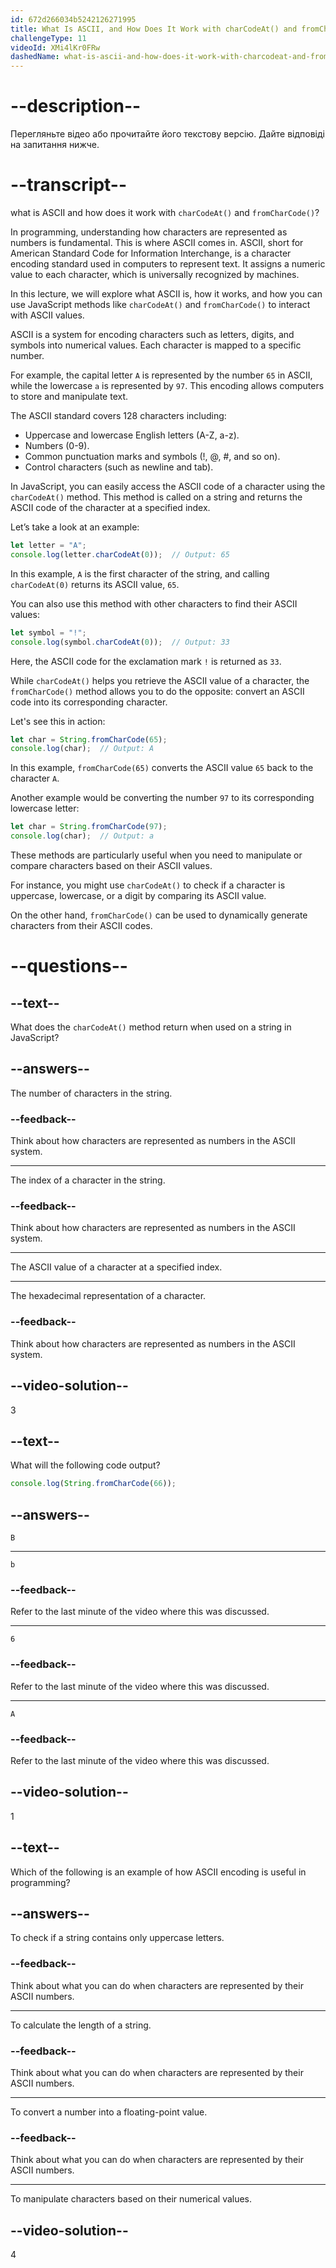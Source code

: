 ```yaml
---
id: 672d266034b5242126271995
title: What Is ASCII, and How Does It Work with charCodeAt() and fromCharCode()?
challengeType: 11
videoId: XMi4lKr0FRw
dashedName: what-is-ascii-and-how-does-it-work-with-charcodeat-and-fromcharcode
---
```


# --description--

Перегляньте відео або прочитайте його текстову версію. Дайте відповіді на запитання нижче.

# --transcript--

what is ASCII and how does it work with `charCodeAt()` and `fromCharCode()`?

In programming, understanding how characters are represented as numbers is fundamental. This is where ASCII comes in. ASCII, short for American Standard Code for Information Interchange, is a character encoding standard used in computers to represent text. It assigns a numeric value to each character, which is universally recognized by machines.

In this lecture, we will explore what ASCII is, how it works, and how you can use JavaScript methods like `charCodeAt()` and `fromCharCode()` to interact with ASCII values.

ASCII is a system for encoding characters such as letters, digits, and symbols into numerical values. Each character is mapped to a specific number.

For example, the capital letter `A` is represented by the number `65` in ASCII, while the lowercase `a` is represented by `97`. This encoding allows computers to store and manipulate text.

The ASCII standard covers 128 characters including:

- Uppercase and lowercase English letters (A-Z, a-z).
- Numbers (0-9).
- Common punctuation marks and symbols (!, @, #, and so on).
- Control characters (such as newline and tab).

In JavaScript, you can easily access the ASCII code of a character using the `charCodeAt()` method. This method is called on a string and returns the ASCII code of the character at a specified index.

Let’s take a look at an example:

```js
let letter = "A";
console.log(letter.charCodeAt(0));  // Output: 65
```

In this example, `A` is the first character of the string, and calling `charCodeAt(0)` returns its ASCII value, `65`.

You can also use this method with other characters to find their ASCII values:

```js
let symbol = "!";
console.log(symbol.charCodeAt(0));  // Output: 33
```

Here, the ASCII code for the exclamation mark `!` is returned as `33`.

While `charCodeAt()` helps you retrieve the ASCII value of a character, the `fromCharCode()` method allows you to do the opposite: convert an ASCII code into its corresponding character.

Let's see this in action:

```js
let char = String.fromCharCode(65);
console.log(char);  // Output: A
```

In this example, `fromCharCode(65)` converts the ASCII value `65` back to the character `A`.

Another example would be converting the number `97` to its corresponding lowercase letter:

```js
let char = String.fromCharCode(97);
console.log(char);  // Output: a
```

These methods are particularly useful when you need to manipulate or compare characters based on their ASCII values.

For instance, you might use `charCodeAt()` to check if a character is uppercase, lowercase, or a digit by comparing its ASCII value.

On the other hand, `fromCharCode()` can be used to dynamically generate characters from their ASCII codes.

# --questions--

## --text--

What does the `charCodeAt()` method return when used on a string in JavaScript?

## --answers--

The number of characters in the string.

### --feedback--

Think about how characters are represented as numbers in the ASCII system.

---

The index of a character in the string.

### --feedback--

Think about how characters are represented as numbers in the ASCII system.

---

The ASCII value of a character at a specified index.

---

The hexadecimal representation of a character.

### --feedback--

Think about how characters are represented as numbers in the ASCII system.

## --video-solution--

3

## --text--

What will the following code output?

```js
console.log(String.fromCharCode(66));
```

## --answers--

`B`

---

`b`

### --feedback--

Refer to the last minute of the video where this was discussed.

---

`6`

### --feedback--

Refer to the last minute of the video where this was discussed.

---

`A`

### --feedback--

Refer to the last minute of the video where this was discussed.

## --video-solution--

1

## --text--

Which of the following is an example of how ASCII encoding is useful in programming?

## --answers--

To check if a string contains only uppercase letters.

### --feedback--

Think about what you can do when characters are represented by their ASCII numbers.

---

To calculate the length of a string.

### --feedback--

Think about what you can do when characters are represented by their ASCII numbers.

---

To convert a number into a floating-point value.

### --feedback--

Think about what you can do when characters are represented by their ASCII numbers.

---

To manipulate characters based on their numerical values.

## --video-solution--

4
